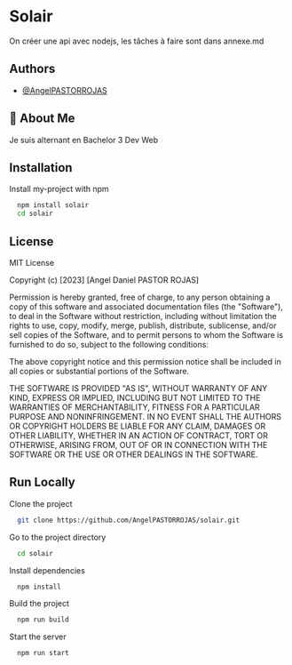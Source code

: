 
# Solair

On créer une api avec nodejs, les tâches à faire sont dans  annexe.md

## Authors

- [@AngelPASTORROJAS](https://github.com/AngelPASTORROJAS)



## 🚀 About Me
Je suis alternant en Bachelor 3 Dev Web


## Installation

Install my-project with npm

```bash
  npm install solair
  cd solair
```
    
## License

MIT License

Copyright (c) [2023] [Angel Daniel PASTOR ROJAS]

Permission is hereby granted, free of charge, to any person obtaining a copy
of this software and associated documentation files (the "Software"), to deal
in the Software without restriction, including without limitation the rights
to use, copy, modify, merge, publish, distribute, sublicense, and/or sell
copies of the Software, and to permit persons to whom the Software is
furnished to do so, subject to the following conditions:

The above copyright notice and this permission notice shall be included in all
copies or substantial portions of the Software.

THE SOFTWARE IS PROVIDED "AS IS", WITHOUT WARRANTY OF ANY KIND, EXPRESS OR
IMPLIED, INCLUDING BUT NOT LIMITED TO THE WARRANTIES OF MERCHANTABILITY,
FITNESS FOR A PARTICULAR PURPOSE AND NONINFRINGEMENT. IN NO EVENT SHALL THE
AUTHORS OR COPYRIGHT HOLDERS BE LIABLE FOR ANY CLAIM, DAMAGES OR OTHER
LIABILITY, WHETHER IN AN ACTION OF CONTRACT, TORT OR OTHERWISE, ARISING FROM,
OUT OF OR IN CONNECTION WITH THE SOFTWARE OR THE USE OR OTHER DEALINGS IN THE
SOFTWARE.

## Run Locally

Clone the project

```bash
  git clone https://github.com/AngelPASTORROJAS/solair.git
```

Go to the project directory

```bash
  cd solair
```

Install dependencies

```bash
  npm install
```

Build the project

```bash
  npm run build
```


Start the server

```bash
  npm run start
```

